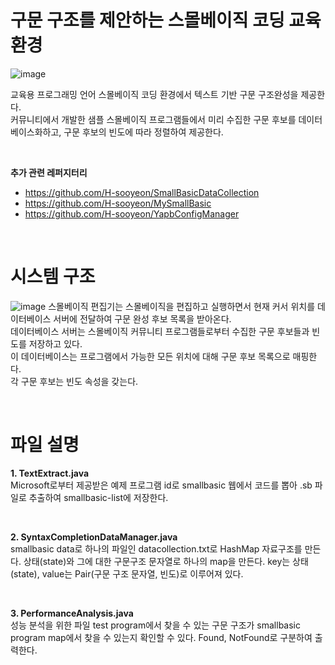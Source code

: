 # 구문 구조를 제안하는 스몰베이직 코딩 교육 환경

![image](https://github.com/H-sooyeon/SmallBasic_FileList/assets/56586470/99718043-80a1-4ff5-b2ff-423b2d174b11)

교육용 프로그래밍 언어 스몰베이직 코딩 환경에서 텍스트 기반 구문 구조완성을 제공한다. </br>
커뮤니티에서 개발한 샘플 스몰베이직 프로그램들에서 미리 수집한 구문 후보를 데이터베이스화하고, 구문 후보의 빈도에 따라 정렬하여 제공한다. 

</br>

**추가 관련 레퍼지터리**
- https://github.com/H-sooyeon/SmallBasicDataCollection
- https://github.com/H-sooyeon/MySmallBasic
- https://github.com/H-sooyeon/YapbConfigManager

</br>

# 시스템 구조

![image](https://github.com/H-sooyeon/SmallBasic_FileList/assets/56586470/1b8645bb-7d7c-483e-8d18-8d9b843e26c1)
스몰베이직 편집기는 스몰베이직을 편집하고 실행하면서 현재 커서 위치를 데이터베이스 서버에 전달하여 구문 완성 후보 목록을 받아온다. </br>
데이터베이스 서버는 스몰베이직 커뮤니티 프로그램들로부터 수집한 구문 후보들과 빈도를 저장하고 있다. </br>
이 데이터베이스는 프로그램에서 가능한 모든 위치에 대해 구문 후보 목록으로 매핑한다. </br>
각 구문 후보는 빈도 속성을 갖는다.

</br>

# 파일 설명
**1. TextExtract.java**
</br>
Microsoft로부터 제공받은 예제 프로그램 id로 smallbasic 웹에서 코드를 뽑아 .sb 파일로 추출하여 smallbasic-list에 저장한다.

</br>

**2. SyntaxCompletionDataManager.java**
</br>
smallbasic data로 하나의 파일인 datacollection.txt로 HashMap 자료구조를 만든다.
상태(state)와 그에 대한 구문구조 문자열로 하나의 map을 만든다.
key는 상태(state), value는 Pair(구문 구조 문자열, 빈도)로 이루어져 있다.

</br>

**3. PerformanceAnalysis.java**
</br>
성능 분석을 위한 파일
test program에서 찾을 수 있는 구문 구조가 smallbasic program map에서 찾을 수 있는지 확인할 수 있다.
Found, NotFound로 구분하여 출력한다.

</br>
